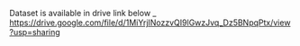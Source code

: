 Dataset is available in drive link below _
https://drive.google.com/file/d/1MiYrjINozzvQI9lGwzJvq_Dz5BNpqPtx/view?usp=sharing
